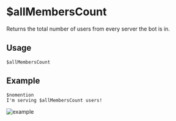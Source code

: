 # $allMembersCount
Returns the total number of users from every server the bot is in.

## Usage
```
$allMembersCount
```

## Example
```
$nomention
I'm serving $allMembersCount users!
```

![example](https://user-images.githubusercontent.com/69215413/125958551-811bdf5f-9eda-44fe-99ed-0a688eeea778.png)

